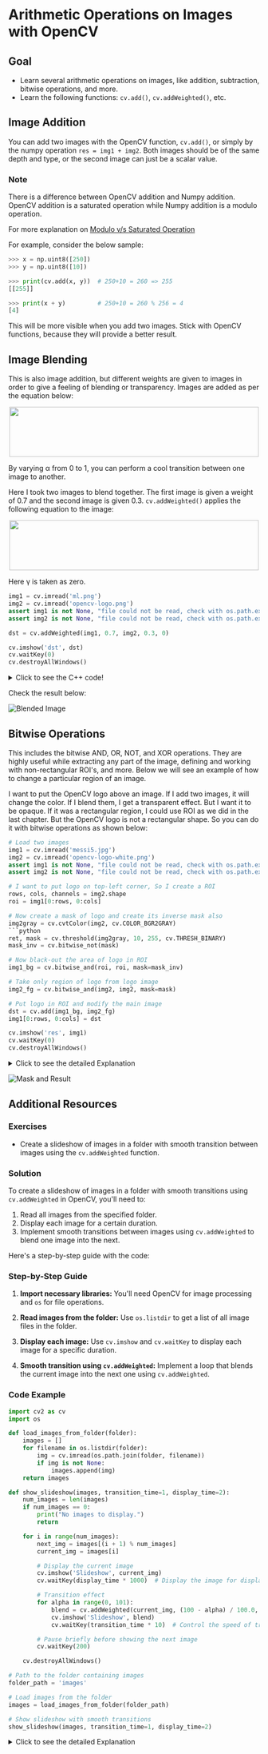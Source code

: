 # Arithmetic Operations on Images with OpenCV

## Goal

- Learn several arithmetic operations on images, like addition, subtraction, bitwise operations, and more.
- Learn the following functions: `cv.add()`, `cv.addWeighted()`, etc.

## Image Addition

You can add two images with the OpenCV function, `cv.add()`, or simply by the numpy operation `res = img1 + img2`. Both images should be of the same depth and type, or the second image can just be a scalar value.

### Note

There is a difference between OpenCV addition and Numpy addition. OpenCV addition is a saturated operation while Numpy addition is a modulo operation.

For more explanation on [Modulo v/s Saturated Operation](https://github.com/shyama7004/OpenCV-Personal-Documentation/blob/main/More%20Explanation/2.3.md)

For example, consider the below sample:

```python
>>> x = np.uint8([250])
>>> y = np.uint8([10])

>>> print(cv.add(x, y))  # 250+10 = 260 => 255
[[255]]

>>> print(x + y)         # 250+10 = 260 % 256 = 4
[4]
```

This will be more visible when you add two images. Stick with OpenCV functions, because they will provide a better result.

## Image Blending

This is also image addition, but different weights are given to images in order to give a feeling of blending or transparency. Images are added as per the equation below:

<div align ="center"><img src ="https://github.com/shyama7004/OpenCV-Personal-Documentation/blob/main/Images/6.png" width="500" height ="100"></div>

By varying &alpha; from 0 to 1, you can perform a cool transition between one image to another.

Here I took two images to blend together. The first image is given a weight of 0.7 and the second image is given 0.3. `cv.addWeighted()` applies the following equation to the image:

<div align ="center"><img src ="https://github.com/shyama7004/OpenCV-Personal-Documentation/blob/main/Images/7.png" width="500" height ="100"></div>

Here &gamma; is taken as zero.

```python
img1 = cv.imread('ml.png')
img2 = cv.imread('opencv-logo.png')
assert img1 is not None, "file could not be read, check with os.path.exists()"
assert img2 is not None, "file could not be read, check with os.path.exists()"

dst = cv.addWeighted(img1, 0.7, img2, 0.3, 0)

cv.imshow('dst', dst)
cv.waitKey(0)
cv.destroyAllWindows()
```

<details>
  <summary>Click to see the C++ code!</summary>
   
   ```Cpp
#include<iostream>
#include<opencv2/opencv.hpp>

using namespace std;
using namespace cv;

int main()
{
// Read the images
Mat img1 = imread("images/12.jpg");
Mat img2 = imread("images/13.jpg");

    // Check if the images are loaded successfully
    if (img1.empty() || img2.empty())
    {
        cout << "Could not open or find the images!" << endl;
        return -1;
    }

    // Blend the images
    Mat blend;
    addWeighted(img1, 0.7, img2, 0.3, 0.0, blend);

    // Display the blended image
    imshow("Blended Image", blend);

    // Wait until user presses a key (5 ms delay)
    if (waitKey(0) == 27) // 27 is the ASCII code for the ESC key
    {
        destroyAllWindows();
        return 0;
    }

    return 0;

}

````
</details>


Check the result below:

![Blended Image](https://docs.opencv.org/4.x/blending.jpg)

## Bitwise Operations
This includes the bitwise AND, OR, NOT, and XOR operations. They are highly useful while extracting any part of the image, defining and working with non-rectangular ROI's, and more. Below we will see an example of how to change a particular region of an image.

I want to put the OpenCV logo above an image. If I add two images, it will change the color. If I blend them, I get a transparent effect. But I want it to be opaque. If it was a rectangular region, I could use ROI as we did in the last chapter. But the OpenCV logo is not a rectangular shape. So you can do it with bitwise operations as shown below:

```python
# Load two images
img1 = cv.imread('messi5.jpg')
img2 = cv.imread('opencv-logo-white.png')
assert img1 is not None, "file could not be read, check with os.path.exists()"
assert img2 is not None, "file could not be read, check with os.path.exists()"

# I want to put logo on top-left corner, So I create a ROI
rows, cols, channels = img2.shape
roi = img1[0:rows, 0:cols]

# Now create a mask of logo and create its inverse mask also
img2gray = cv.cvtColor(img2, cv.COLOR_BGR2GRAY)
```python
ret, mask = cv.threshold(img2gray, 10, 255, cv.THRESH_BINARY)
mask_inv = cv.bitwise_not(mask)

# Now black-out the area of logo in ROI
img1_bg = cv.bitwise_and(roi, roi, mask=mask_inv)

# Take only region of logo from logo image
img2_fg = cv.bitwise_and(img2, img2, mask=mask)

# Put logo in ROI and modify the main image
dst = cv.add(img1_bg, img2_fg)
img1[0:rows, 0:cols] = dst

cv.imshow('res', img1)
cv.waitKey(0)
cv.destroyAllWindows()
````

<details>
   <summary>Click to see the detailed Explanation</summary>

### Explanation

#### 1. Loading Images

```python
import cv2 as cv

# Load two images
img1 = cv.imread('messi5.jpg')
img2 = cv.imread('opencv-logo-white.png')
assert img1 is not None, "file could not be read, check with os.path.exists()"
assert img2 is not None, "file could not be read, check with os.path.exists()"
```

- **Purpose**: This section loads two images using OpenCV's `imread` function.
- **`img1`**: This is the main image (e.g., 'messi5.jpg').
- **`img2`**: This is the logo image you want to overlay on the main image (e.g., 'opencv-logo-white.png').
- **Assertions**: The `assert` statements ensure that the images are loaded correctly. If an image fails to load, it raises an assertion error with a message.

#### 2. Creating a Region of Interest (ROI)

```python
# I want to put the logo on the top-left corner, so I create an ROI
rows, cols, channels = img2.shape
roi = img1[0:rows, 0:cols]
```

- **Purpose**: This section sets up a region in `img1` where the logo will be placed.
- **`img2.shape`**: Retrieves the dimensions of the logo image. `rows` and `cols` are the height and width, respectively, and `channels` is the number of color channels.
- **`roi`**: Defines a region of interest in `img1` that matches the size of `img2`. This region is located at the top-left corner of `img1`.

#### 3. Creating Masks

```python
# Now create a mask of the logo and create its inverse mask also
img2gray = cv.cvtColor(img2, cv.COLOR_BGR2GRAY)
ret, mask = cv.threshold(img2gray, 10, 255, cv.THRESH_BINARY)
mask_inv = cv.bitwise_not(mask)
```

- **`cv.cvtColor`**: Converts the logo image (`img2`) to grayscale, resulting in `img2gray`.
- **`cv.threshold`**: Applies a binary threshold to the grayscale logo image. This creates a binary mask (`mask`) where the logo is white (255) and the background is black (0).
- **`cv.bitwise_not`**: Creates an inverse of the mask (`mask_inv`), where the logo is black (0) and the background is white (255).

#### 4. Blacking Out the Logo Area in ROI

```python
# Now black-out the area of the logo in ROI
img1_bg = cv.bitwise_and(roi, roi, mask=mask_inv)
```

- **Purpose**: This section removes the area of the logo from the ROI in `img1`.
- **`cv.bitwise_and`**: Applies a bitwise AND operation between the ROI and itself, but only where `mask_inv` is white (255). This zeroes out the area where the logo will go, effectively blacking it out.

#### 5. Extracting the Logo Region

```python
# Take only region of the logo from the logo image
img2_fg = cv.bitwise_and(img2, img2, mask=mask)
```

- **Purpose**: This section extracts just the logo from `img2`.
- **`cv.bitwise_and`**: Applies a bitwise AND operation between `img2` and itself, but only where `mask` is white (255). This isolates the logo from its background.

#### 6. Combining the Logo with the ROI

```python
# Put the logo in ROI and modify the main image
dst = cv.add(img1_bg, img2_fg)
img1[0:rows, 0:cols] = dst
```

- **Purpose**: This section combines the blacked-out ROI with the isolated logo and updates the main image.
- **`cv.add`**: Adds `img1_bg` and `img2_fg` together, placing the logo in the blacked-out area.
- **`img1[0:rows, 0:cols] = dst`**: Replaces the original ROI in `img1` with the combined image (`dst`).

#### 7. Displaying the Result

```python
cv.imshow('res', img1)
cv.waitKey(0)
cv.destroyAllWindows()
```

- **`cv.imshow`**: Displays the modified image (`img1`) in a window titled 'res'.
- **`cv.waitKey(0)`**: Waits indefinitely for a key press. This keeps the window open until a key is pressed.
- **`cv.destroyAllWindows`**: Closes all OpenCV windows.
</details>

![Mask and Result](https://docs.opencv.org/4.x/overlay.jpg)

## Additional Resources

### Exercises

- Create a slideshow of images in a folder with smooth transition between images using the `cv.addWeighted` function.

### Solution

To create a slideshow of images in a folder with smooth transitions using `cv.addWeighted` in OpenCV, you'll need to:

1. Read all images from the specified folder.
2. Display each image for a certain duration.
3. Implement smooth transitions between images using `cv.addWeighted` to blend one image into the next.

Here's a step-by-step guide with the code:

### Step-by-Step Guide

1. **Import necessary libraries:**
   You'll need OpenCV for image processing and `os` for file operations.

2. **Read images from the folder:**
   Use `os.listdir` to get a list of all image files in the folder.

3. **Display each image:**
   Use `cv.imshow` and `cv.waitKey` to display each image for a specific duration.

4. **Smooth transition using `cv.addWeighted`:**
   Implement a loop that blends the current image into the next one using `cv.addWeighted`.

### Code Example

```python
import cv2 as cv
import os

def load_images_from_folder(folder):
    images = []
    for filename in os.listdir(folder):
        img = cv.imread(os.path.join(folder, filename))
        if img is not None:
            images.append(img)
    return images

def show_slideshow(images, transition_time=1, display_time=2):
    num_images = len(images)
    if num_images == 0:
        print("No images to display.")
        return

    for i in range(num_images):
        next_img = images[(i + 1) % num_images]
        current_img = images[i]

        # Display the current image
        cv.imshow('Slideshow', current_img)
        cv.waitKey(display_time * 1000)  # Display the image for display_time seconds

        # Transition effect
        for alpha in range(0, 101):
            blend = cv.addWeighted(current_img, (100 - alpha) / 100.0, next_img, alpha / 100.0, 0)
            cv.imshow('Slideshow', blend)
            cv.waitKey(transition_time * 10)  # Control the speed of transition (10 ms per step)

        # Pause briefly before showing the next image
        cv.waitKey(200)

    cv.destroyAllWindows()

# Path to the folder containing images
folder_path = 'images'

# Load images from the folder
images = load_images_from_folder(folder_path)

# Show slideshow with smooth transitions
show_slideshow(images, transition_time=1, display_time=2)
```

<details>
   <summary>Click to see the detailed Explanation</summary>

### Explanation

```python
import cv2 as cv
import os
```

- `import cv2 as cv`: Imports the OpenCV library, which is used for image processing.
- `import os`: Imports the os library, which provides a way to interact with the operating system, such as reading files in a directory.

```python
def load_images_from_folder(folder):
    images = []
    for filename in os.listdir(folder):
        img = cv.imread(os.path.join(folder, filename))
        if img is not None:
            images.append(img)
    return images
```

- `def load_images_from_folder(folder):`: Defines a function named `load_images_from_folder` that takes a folder path as an argument.
- `images = []`: Initializes an empty list to store the images.
- `for filename in os.listdir(folder):`: Iterates through each file in the specified folder.More about [os.listdir](https://github.com/shyama7004/OpenCV-Personal-Documentation/blob/main/More%20Explanation/2.3.4.md)
- `img = cv.imread(os.path.join(folder, filename))`: Reads the image file using OpenCV's `cv.imread` function. `os.path.join(folder, filename)` constructs the full path to the image file.More about ,[os.path.join](https://github.com/shyama7004/OpenCV-Personal-Documentation/blob/main/More%20Explanation/2.3.3.md)
- `if img is not None:`: Checks if the image was successfully read (i.e., it's not `None`).
- `images.append(img)`: If the image was successfully read, it is appended to the `images` list.
- `return images`: Returns the list of images.

```python
def show_slideshow(images, transition_time=1, display_time=2):
    num_images = len(images)
    if num_images == 0:
        print("No images to display.")
        return
```

- `def show_slideshow(images, transition_time=1, display_time=2):`: Defines a function named `show_slideshow` that takes a list of images, a transition time, and a display time as arguments.
- `num_images = len(images)`: Stores the number of images in the `num_images` variable.More about [len(images)](https://github.com/shyama7004/OpenCV-Personal-Documentation/blob/main/More%20Explanation/2.3.5.md)
- `if num_images == 0:`: Checks if there are no images in the list.
- `print("No images to display.")`: Prints a message indicating that there are no images to display.
- `return`: Exits the function early if there are no images.

```python
    for i in range(num_images):
        next_img = images[(i + 1) % num_images]
        current_img = images[i]
```

- `for i in range(num_images):`: Iterates over the indices of the images in the list.
- `next_img = images[(i + 1) % num_images]`: Gets the next image in the list, using modulo to wrap around to the first image if the current image is the last one.More about this code-snippet ,[{images{(i+1) % num_images}](https://github.com/shyama7004/OpenCV-Personal-Documentation/blob/main/More%20Explanation/2.3.6.md)
- `current_img = images[i]`: Gets the current image in the list.

```python
        cv.imshow('Slideshow', current_img)
        cv.waitKey(display_time * 1000)  # Display the image for display_time seconds
```

- `cv.imshow('Slideshow', current_img)`: Displays the current image in a window titled "Slideshow".
- `cv.waitKey(display_time * 1000)`: Waits for `display_time` seconds (converted to milliseconds) before proceeding. This keeps the current image displayed for the specified duration.

```python
        for alpha in range(0, 101):
            blend = cv.addWeighted(current_img, (100 - alpha) / 100.0, next_img, alpha / 100.0, 0)
            cv.imshow('Slideshow', blend)
            cv.waitKey(transition_time * 10)  # Control the speed of transition (10 ms per step)
```

- `for alpha in range(0, 101):`: Iterates from 0 to 100, which will be used to create the transition effect.
- `blend = cv.addWeighted(current_img, (100 - alpha) / 100.0, next_img, alpha / 100.0, 0)`: Blends the current image and the next image based on the alpha value. As `alpha` increases from 0 to 100, the weight of the current image decreases and the weight of the next image increases, creating a smooth transition.
- `cv.imshow('Slideshow', blend)`: Displays the blended image in the "Slideshow" window.
- `cv.waitKey(transition_time * 10)`: Waits for a short time (10 milliseconds multiplied by `transition_time`) to control the speed of the transition.

```python
        cv.waitKey(200)
```

- `cv.waitKey(200)`: Adds a brief pause (200 milliseconds) before showing the next image to ensure smooth transitions.

```python
    cv.destroyAllWindows()
```

- `cv.destroyAllWindows()`: Closes all OpenCV windows when the slideshow is complete.

```python
folder_path = 'images'
```

- `folder_path = 'images'`: Specifies the path to the folder containing the images.

```python
images = load_images_from_folder(folder_path)
```

- `images = load_images_from_folder(folder_path)`: Calls the `load_images_from_folder` function to load all images from the specified folder and stores them in the `images` list.

```python
show_slideshow(images, transition_time=1, display_time=2)
```

- `show_slideshow(images, transition_time=1, display_time=2)`: Calls the `show_slideshow` function to display the images with smooth transitions, specifying `transition_time` and `display_time` in seconds.

This script will load all images from the specified folder, display them in a slideshow with smooth transitions between each image, and ensure each image is displayed for the specified duration.
